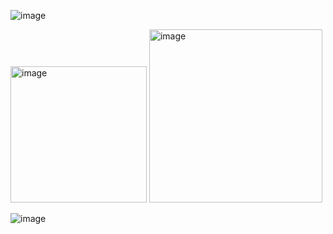 ![image](https://github.com/user-attachments/assets/41e9e4f5-9dbd-4d64-875b-7eb6ccc40c59)

<img width="218" alt="image" src="https://github.com/user-attachments/assets/c9f26573-22b9-471e-886e-3e70b70cea27">

<img width="277" alt="image" src="https://github.com/user-attachments/assets/3ffc76f8-c1bf-40c4-9e48-e97b91b95c64">

![image](https://github.com/user-attachments/assets/77800d19-9119-4c23-8823-fdd8a29f1209)
